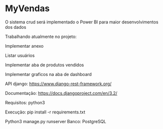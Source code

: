 # MyVendas
O sistema crud será implementado o Power BI para maior desenvolvimentos dos dados

Trabalhando atualmente no projeto:

Implementar anexo

Listar usuários

Implementar aba de produtos vendidos

Implementar graficos na aba de dashboard

API django:
https://www.django-rest-framework.org/

Documentação:
https://docs.djangoproject.com/en/3.2/

Requisitos: python3

Execução: pip install -r requirements.txt

Python3 manage.py runserver
Banco: PostgreSQL
